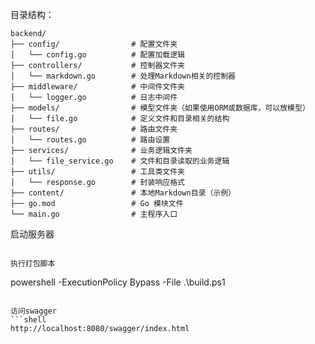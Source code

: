

目录结构：
```shell
backend/
├── config/                # 配置文件夹
│   └── config.go          # 配置加载逻辑
├── controllers/           # 控制器文件夹
│   └── markdown.go        # 处理Markdown相关的控制器
├── middleware/            # 中间件文件夹
│   └── logger.go          # 日志中间件
├── models/                # 模型文件夹（如果使用ORM或数据库，可以放模型）
│   └── file.go            # 定义文件和目录相关的结构
├── routes/                # 路由文件夹
│   └── routes.go          # 路由设置
├── services/              # 业务逻辑文件夹
│   └── file_service.go    # 文件和目录读取的业务逻辑
├── utils/                 # 工具类文件夹
│   └── response.go        # 封装响应格式
├── content/               # 本地Markdown目录（示例）
├── go.mod                 # Go 模块文件
└── main.go                # 主程序入口

```
启动服务器
```shell

执行打包脚本
```
powershell -ExecutionPolicy Bypass -File .\build.ps1
```

访问swagger
```shell
http://localhost:8080/swagger/index.html
```